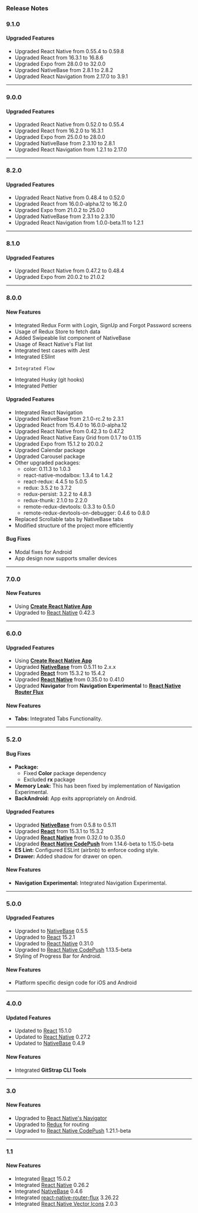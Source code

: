### Release Notes


### 9.1.0

#### Upgraded Features

- Upgraded React Native from 0.55.4 to 0.59.8
- Upgraded React from 16.3.1 to 16.8.6
- Upgraded Expo from 28.0.0 to 32.0.0
- Upgraded NativeBase from 2.8.1 to 2.8.2
- Upgraded React Navigation from 2.17.0 to 3.9.1

---

### 9.0.0

#### Upgraded Features

- Upgraded React Native from 0.52.0 to 0.55.4
- Upgraded React from 16.2.0 to 16.3.1
- Upgraded Expo from 25.0.0 to 28.0.0
- Upgraded NativeBase from 2.3.10 to 2.8.1
- Upgraded React Navigation from 1.2.1 to 2.17.0

---

### 8.2.0

#### Upgraded Features

- Upgraded React Native from 0.48.4 to 0.52.0
- Upgraded React from 16.0.0-alpha.12 to 16.2.0
- Upgraded Expo from 21.0.2 to 25.0.0
- Upgraded NativeBase from 2.3.1 to 2.3.10
- Upgraded React Navigation from 1.0.0-beta.11 to 1.2.1

---

### 8.1.0

#### Upgraded Features

- Upgraded React Native from 0.47.2 to 0.48.4
- Upgraded Expo from 20.0.2 to 21.0.2

---

### 8.0.0

#### New Features

- Integrated Redux Form with Login, SignUp and Forgot Password screens
- Usage of Redux Store to fetch data
- Added Swipeable list component of NativeBase
- Usage of React Native's Flat list
- Integrated test cases with Jest
- Integrated ESlint
-     Integrated Flow
- Integrated Husky (git hooks)
- Integrated Pettier

#### Upgraded Features

- Integrated React Navigation
- Upgraded NativeBase from 2.1.0-rc.2 to 2.3.1
- Upgraded React from 15.4.0 to 16.0.0-alpha.12
- Upgraded React Native from 0.42.3 to 0.47.2
- Upgraded React Native Easy Grid from 0.1.7 to 0.1.15
- Upgraded Expo from 15.1.2 to 20.0.2
- Upgraded Calendar package
- Upgraded Carousel package
- Other upgraded packages:
  - color: 0.11.3 to 1.0.3
  - react-native-modalbox: 1.3.4 to 1.4.2
  - react-redux: 4.4.5 to 5.0.5
  - redux: 3.5.2 to 3.7.2
  - redux-persist: 3.2.2 to 4.8.3
  - redux-thunk: 2.1.0 to 2.2.0
  - remote-redux-devtools: 0.3.3 to 0.5.0
  - remote-redux-devtools-on-debugger: 0.4.6 to 0.8.0
- Replaced Scrollable tabs by NativeBase tabs
- Modified structure of the project more efficiently

#### Bug Fixes

- Modal fixes for Android
- App design now supports smaller devices

---

### 7.0.0

#### New Features

- Using [**Create React Native App**](https://github.com/react-community/create-react-native-app)
- Upgraded to [React Native](https://github.com/facebook/react-native) 0.42.3

---

### 6.0.0

#### Upgraded Features

- Using [**Create React Native App**](https://github.com/react-community/create-react-native-app)
- Upgraded [**NativeBase**](https://github.com/GeekyAnts/NativeBase) from 0.5.11 to 2.x.x
- Upgraded [**React**](https://facebook.github.io/react/) from 15.3.2 to 15.4.2
- Upgraded [**React Native**](https://github.com/facebook/react-native) from 0.35.0 to 0.41.0
- Upgraded **Navigator** from **Navigation Experimental** to [**React Native Router Flux**](https://github.com/aksonov/react-native-router-flux)

#### New Features

- **Tabs:** Integrated Tabs Functionality.

---

### 5.2.0

#### Bug Fixes

- **Package:**
  - Fixed **Color** package dependency
  - Excluded **rx** package
- **Memory Leak:** This has been fixed by implementation of Navigation Experimental.
- **BackAndroid:** App exits appropriately on Android.

#### Upgraded Features

- Upgraded [**NativeBase**](https://github.com/GeekyAnts/NativeBase) from 0.5.8 to 0.5.11
- Upgraded [**React**](https://facebook.github.io/react/) from 15.3.1 to 15.3.2
- Upgraded [**React Native**](https://github.com/facebook/react-native) from 0.32.0 to 0.35.0
- Upgraded [**React Native CodePush**](https://github.com/Microsoft/react-native-code-push) from 1.14.6-beta to 1.15.0-beta
- **ES Lint:** Configured ESLint (airbnb) to enforce coding style.
- **Drawer:** Added shadow for drawer on open.

#### New Features

- **Navigation Experimental:** Integrated Navigation Experimental.

---

### 5.0.0

#### Upgraded Features

- Upgraded to [NativeBase](https://github.com/GeekyAnts/NativeBase) 0.5.5
- Upgraded to [React](https://facebook.github.io/react/) 15.2.1
- Upgraded to [React Native](https://github.com/facebook/react-native) 0.31.0
- Upgraded to [React Native CodePush](https://github.com/Microsoft/react-native-code-push) 1.13.5-beta
- Styling of Progress Bar for Android.

#### New Features

- Platform specific design code for iOS and Android

---

### 4.0.0

#### Updated Features

- Updated to [React](https://facebook.github.io/react/) 15.1.0
- Updated to [React Native](https://github.com/facebook/react-native) 0.27.2
- Updated to [NativeBase](https://github.com/GeekyAnts/NativeBase) 0.4.9

#### New Features

- Integrated **GitStrap CLI Tools**

---

### 3.0

#### New Features

- Upgraded to [React Native's Navigator](https://facebook.github.io/react-native/docs/navigator.html)
- Upgraded to [Redux](http://redux.js.org/) for routing
- Upgraded to [React Native CodePush](https://github.com/Microsoft/react-native-code-push) 1.21.1-beta

---

### 1.1

#### New Features

- Integrated [React](https://facebook.github.io/react/) 15.0.2
- Integrated [React Native](https://github.com/facebook/react-native) 0.26.2
- Integrated [NativeBase](https://github.com/GeekyAnts/NativeBase) 0.4.6
- Integrated [react-native-router-flux](https://github.com/aksonov/react-native-router-flux) 3.26.22
- Integrated [React Native Vector Icons](https://github.com/oblador/react-native-vector-icons) 2.0.3
